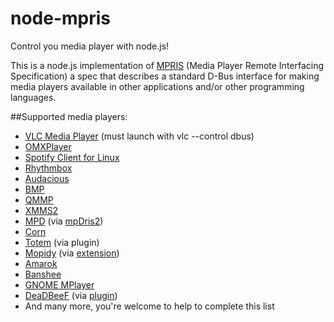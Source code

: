 node-mpris
==========

Control you media player with node.js!

This is a node.js implementation of [MPRIS](http://specifications.freedesktop.org/mpris-spec/latest/) (Media Player Remote Interfacing Specification) a spec that describes a standard D-Bus interface for making media players available in other applications and/or other programming languages.

##Supported media players:

* [VLC Media Player](https://www.videolan.org/vlc/) (must launch with vlc --control dbus)
* [OMXPlayer](https://github.com/popcornmix/omxplayer/)
* [Spotify Client for Linux](https://www.spotify.com/us/download/previews/)
* [Rhythmbox](https://wiki.gnome.org/Apps/Rhythmbox)
* [Audacious](http://audacious-media-player.org/)
* [BMP](http://sourceforge.net/projects/beepmp/)
* [QMMP](http://qmmp.ylsoftware.com/)
* [XMMS2](https://xmms2.org/)
* [MPD](http://www.musicpd.org/) (via [mpDris2](https://github.com/eonpatapon/mpDris2))
* [Corn](https://github.com/mackstann/corn)
* [Totem](https://wiki.gnome.org/Apps/Videos) (via plugin)
* [Mopidy](http://www.mopidy.com/) (via [extension](https://github.com/mopidy/mopidy-mpris))
* [Amarok](https://amarok.kde.org/)
* [Banshee](http://banshee.fm/)
* [GNOME MPlayer](https://sites.google.com/site/kdekorte2/gnomemplayer)
* [DeaDBeeF](http://deadbeef.sourceforge.net/) (via [plugin](https://kernelhcy.github.io/DeaDBeeF-MPRIS-plugin/))
* And many more, you're welcome to help to complete this list
